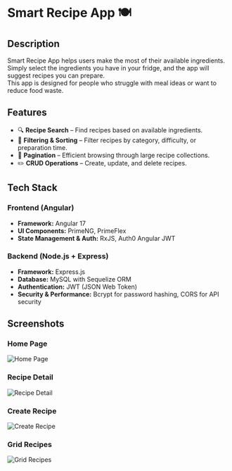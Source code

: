 # Smart Recipe App 🍽️

## Description  
Smart Recipe App helps users make the most of their available ingredients.  
Simply select the ingredients you have in your fridge, and the app will suggest recipes you can prepare.  
This app is designed for people who struggle with meal ideas or want to reduce food waste.  

## Features  
- 🔍 **Recipe Search** – Find recipes based on available ingredients.  
- 📌 **Filtering & Sorting** – Filter recipes by category, difficulty, or preparation time.  
- 📄 **Pagination** – Efficient browsing through large recipe collections.  
- ✏️ **CRUD Operations** – Create, update, and delete recipes.  

## Tech Stack  

### Frontend (Angular)  
- **Framework:** Angular 17  
- **UI Components:** PrimeNG, PrimeFlex  
- **State Management & Auth:** RxJS, Auth0 Angular JWT  

### Backend (Node.js + Express)  
- **Framework:** Express.js  
- **Database:** MySQL with Sequelize ORM  
- **Authentication:** JWT (JSON Web Token)  
- **Security & Performance:** Bcrypt for password hashing, CORS for API security  

## Screenshots
### Home Page  
![Home Page](https://github.com/user-attachments/assets/073975d4-f54b-4b16-96da-b55a591909f4)

### Recipe Detail  
![Recipe Detail](https://github.com/user-attachments/assets/55ecd61d-7929-4921-a3a6-be36fee5193b)

### Create Recipe
![Create Recipe](https://github.com/user-attachments/assets/b4f0e3ca-47ac-4f17-8b20-4cb676f576f7)

### Grid Recipes
![Grid Recipes](https://github.com/user-attachments/assets/94b0fb04-0a6b-4e88-b0cc-ada9e6e58440)
